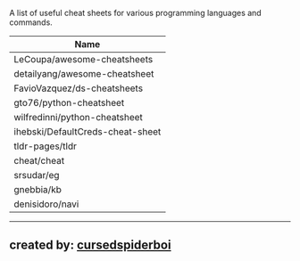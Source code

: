 A list of useful cheat sheets for various programming languages and commands.

<div align="center">
  <table>
    <thead>
      <tr>
        <th>Name</th>
      </tr>
    </thead>
    <tbody>
      <tr>
        <td>LeCoupa/awesome-cheatsheets</td>
      </tr>
      <tr>
        <td>detailyang/awesome-cheatsheet</td>
      </tr>
      <tr>
        <td>FavioVazquez/ds-cheatsheets</td>
      </tr>
      <tr>
        <td>gto76/python-cheatsheet</td>
      </tr>
      <tr>
        <td>wilfredinni/python-cheatsheet</td>
      </tr>
      <tr>
        <td>ihebski/DefaultCreds-cheat-sheet</td>
      </tr>
      <tr>
        <td>tldr-pages/tldr</td>
      </tr>
      <tr>
        <td>cheat/cheat</td>
      </tr>
      <tr>
        <td>srsudar/eg</td>
      </tr>
      <tr>
        <td>gnebbia/kb</td>
      </tr>
      <tr>
        <td>denisidoro/navi</td>
      </tr>
    </tbody>
  </table>
</div>

---
created by: [cursedspiderboi](https://github.com/CursedSpiderBoi)
---

